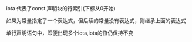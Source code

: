 

iota 代表了const 声明块的行索引(下标从0开始)  

如果为常量指定了一个表达式，但后续的常量没有表达式，则继承上面的表达式

单行声明语句中，即便出现多个iota,iota的值仍保持不变